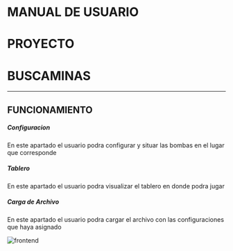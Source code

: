 # MANUAL DE USUARIO
# PROYECTO
# BUSCAMINAS
------------------------------------------


## FUNCIONAMIENTO

##### Configuracion



En este apartado el usuario podra configurar y situar las bombas en el lugar
que corresponde

##### Tablero



En este apartado el usuario podra visualizar el tablero en donde podra jugar


##### Carga de Archivo



En este apartado el usuario podra cargar el archivo con las configuraciones que
haya asignado

![frontend](Documentacin/Imagenes/6.jpeg)

